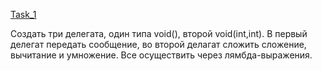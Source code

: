 [Task_1](https://github.com/nomadpyn/CSharp_Lessons/tree/master/11.%20Lambda%20%26%20LINQ/Task_1)

 Создать три делегата, один типа void(), второй void(int,int). В первый делегат передать сообщение, во второй делагат сложить сложение, вычитание и умножение. Все осуществить через лямбда-выражения.